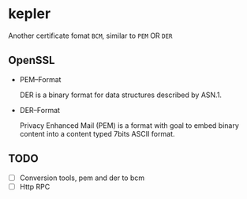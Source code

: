 # kepler

Another certificate fomat `BCM`, similar to `PEM` OR `DER`

## OpenSSL

* PEM–Format
  
  DER is a binary format for data structures described by ASN.1.

* DER–Format

  Privacy Enhanced Mail (PEM) is a format with goal to embed binary content into a content typed 7bits ASCII format.
  
  
 ## TODO
 
 - [ ] Conversion tools, pem and der to bcm 
 - [ ] Http RPC
